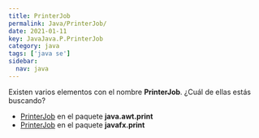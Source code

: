 ```yaml
---
title: PrinterJob
permalink: Java/PrinterJob/
date: 2021-01-11
key: JavaJava.P.PrinterJob
category: java
tags: ['java se']
sidebar: 
  nav: java
---
```


Existen varios elementos con el nombre **PrinterJob**. ¿Cuál de ellas estás buscando?
<ul>
<li><a href="/Java/PrinterJob-java-awt-print/">PrinterJob</a> en el paquete <strong>java.awt.print</strong></li>
<li><a href="/Java/PrinterJob-javafx-print/">PrinterJob</a> en el paquete <strong>javafx.print</strong></li>
<ul>
